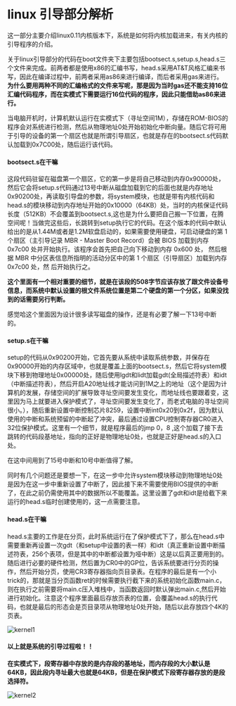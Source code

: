 # linux 引导部分解析

这一部分主要介绍linux0.11内核版本下，系统是如何将内核加载进来，有关内核的引导程序的介绍。

关于linux引导部分的代码在boot文件夹下主要包括bootsect.s,setup.s,head.s三个文件来完成。前两者都是使用x86的汇编书写，head.s采用AT&T风格汇编来书写，因此在编译过程中，前两者采用as86来进行编译，而后者采用gas来进行。**为什么要用两种不同的汇编格式的文件来写呢，那是因为当时gas还不能支持16位汇编代码程序，而在实模式下需要运行16位代码的程序，因此只能借助as86来进行。**

当电脑开机时，计算机默认运行在实模式下（寻址空间1M），存储在ROM-BIOS的程序会对系统进行检测，然后从物理地址0处开始初始化中断向量。随后它将可用于引导的设备的第一个扇区也就是所谓引导扇区，也就是存在的bootsect.s代码默认加载到0x7C00处，随后运行该代码。

#### bootsect.s在干嘛

这段代码驻留在磁盘第一个扇区，它的第一步是将自己移动到内存0x90000处，然后它会将setup.s代码通过13号中断从磁盘加载到它的后面也就是内存地址0x90200处，再读取引导盘的参数，将system模块，也就是带有内核代码和head.s的模块移动到内存地址开始的0x10000（64KB）处，当时的内核保证代码长度（512KB）不会覆盖到bootsect.s,这也是为什么要把自己搬一下位置，在腾空间呢！当做完这些后，长跳转到setup执行它的代码。在这个版本的代码中默认给出的是从1.44M或者是1.2M软盘启动的，如果需要使用硬盘，可启动硬盘的第 1 个扇区（主引导记录 MBR - Master Boot Record）会被 BIOS 加载到内存 0x7c00 处并开始执行。该程序会首先把自己向下移动到内存 0x600 处， 然后根据 MBR 中分区表信息所指明的活动分区中的第 1 个扇区（引导扇区）加载到内存 0x7c00 处，然 后开始执行之。 

**这个里面有一个相对重要的细节，就是在该段的508字节应该存放了跟文件设备号信息，而系统中默认设置的根文件系统位置是第二个硬盘的第一个分区，如果没找到的话需要另行判断。**

感觉哈这个里面因为设计很多读写磁盘的操作，还是有必要了解一下13号中断的。

#### setup.s在干嘛

setup的代码从0x90200开始，它首先要从系统中读取系统参数，并保存在0x90000开始的内存区域中，也就是覆盖上面的bootsect.s，然后它将system模块下移到物理地址0x00000处，随后使用lgdt和lidt加载gdt(全局描述符表）和idt（中断描述符表），然后开启A20地址线才能访问到1M之上的地址（这个是因为计算机的发展，存储空间的扩展导致寻址空间要发生变化，而地址线也要跟着变，这里因为马上就要进入保护模式了，寻址空间要发生变化了，而老式电脑的寻址空间很小。），随后重新设置中断控制芯片8259，设置中断int0x20到0x2f，因为默认使用的中断和系统预留的中断起了冲突，最后通过设置CPU控制寄存器CR0进入32位保护模式。这里有一个细节，就是程序最后的jmp 0，8 ,这个加载了接下去跳转的代码段基地址，指向的正好是物理地址0处，也就是正好是head.s的入口处。

在这中间用到了15号中断和10号中断值得了解。

同时有几个问题还是要想一下，在这一步中允许system模块移动到物理地址0处是因为在这一步中重新设置了中断了，因此接下来不需要使用BIOS提供的中断了，在此之前仍需使用其中的数据所以不能覆盖。这里设置了gdt和idt是给截下来运行的head.s临时创建使用的，这一点需要注意。

#### head.s在干嘛

head.s主要的工作是在分页，此时系统运行在了保护模式下了，那么在head.s中需要重新再设置一次gdt（和setup中设置的表一样）和idt（真正重新设置中断描述符表，256个表项，但是其中的中断都设置为哑中断）这是以后真正要用到的。随后进行必要的硬件检测，然后置为CR0中的GP位，告诉系统要进行分页的操作，然后开始分页，使用CR3寄存器指向页目录表。在程序的最后是有一个小trick的，那就是当分页函数ret的时候需要执行截下来的系统初始化函数main.c，则在执行之前需要将main.c压入堆栈中，当函数返回时默认弹出main.c,然后开始进行初始化。注意这个程序里面最后存放页表的位置，会覆盖head.s的执行代码，也就是最后的形态会是页目录项从物理地址0处开始，随后以此存放四个4K的页表。

![kernel1](..\..\img\kernel1.png)

#### 以上就是系统的引导过程啦！！

**在实模式下，段寄存器中存放的是内存段的基地址，而内存段的大小默认是64KB，因此段内寻址最大也就是64KB，但是在保护模式下段寄存器存放的是段选择符。**

![kernel2](..\..\img\kernel2.png)